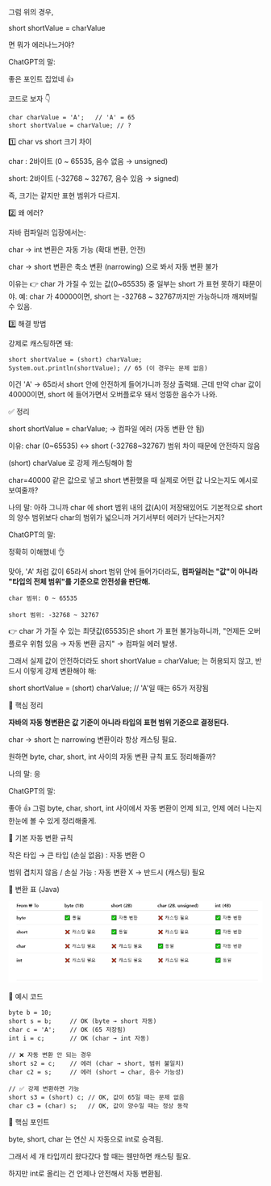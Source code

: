 그럼 위의 경우,

short shortValue = charValue

면 뭐가 에러나느거야?

ChatGPT의 말:

좋은 포인트 집었네 👍

코드로 보자 👇

```
char charValue = 'A';   // 'A' = 65
short shortValue = charValue; // ?
```

1️⃣ char vs short 크기 차이

char : 2바이트 (0 ~ 65535, 음수 없음 → unsigned)

short: 2바이트 (-32768 ~ 32767, 음수 있음 → signed)

즉, 크기는 같지만 표현 범위가 다르지.

2️⃣ 왜 에러?

자바 컴파일러 입장에서는:

char → int 변환은 자동 가능 (확대 변환, 안전)

char → short 변환은 축소 변환 (narrowing) 으로 봐서 자동 변환 불가

이유는 👉 char 가 가질 수 있는 값(0~65535) 중 일부는 short 가 표현 못하기 때문이야.
예: char 가 40000이면, short 는 -32768 ~ 32767까지만 가능하니까 깨져버릴 수 있음.

3️⃣ 해결 방법

강제로 캐스팅하면 돼:

```
short shortValue = (short) charValue;
System.out.println(shortValue); // 65 (이 경우는 문제 없음)
```

이건 'A' → 65라서 short 안에 안전하게 들어가니까 정상 출력돼.
근데 만약 char 값이 40000이면, short 에 들어가면서 오버플로우 돼서 엉뚱한 음수가 나와.

✅ 정리

short shortValue = charValue; → 컴파일 에러 (자동 변환 안 됨)

이유: char (0~65535) ↔ short (-32768~32767) 범위 차이 때문에 안전하지 않음

(short) charValue 로 강제 캐스팅해야 함

char=40000 같은 값으로 넣고 short 변환했을 때 실제로 어떤 값 나오는지도 예시로 보여줄까?

나의 말:
아하 그니까 char 에 short 범위 내의 값(A)이 저장돼있어도
기본적으로 short의 양수 범위보다 char의 범위가 넓으니까 거기서부터 에러가 난다는거지?

ChatGPT의 말:

정확히 이해했네 👌

맞아, 'A' 처럼 값이 65라서 short 범위 안에 들어가더라도,
**컴파일러는 "값"이 아니라 "타입의 전체 범위"를 기준으로 안전성을 판단해.**

```
char 범위: 0 ~ 65535

short 범위: -32768 ~ 32767
```

👉 char 가 가질 수 있는 최댓값(65535)은 short 가 표현 불가능하니까,
"언제든 오버플로우 위험 있음 → 자동 변환 금지" → 컴파일 에러 발생.

그래서 실제 값이 안전하더라도 short shortValue = charValue; 는 허용되지 않고,
반드시 이렇게 강제 변환해야 해:

short shortValue = (short) charValue; // 'A'일 때는 65가 저장됨

📌 핵심 정리

**자바의 자동 형변환은 값 기준이 아니라 타입의 표현 범위 기준으로 결정된다.**

char → short 는 narrowing 변환이라 항상 캐스팅 필요.

원하면 byte, char, short, int 사이의 자동 변환 규칙 표도 정리해줄까?

나의 말:
응

ChatGPT의 말:

좋아 👍 그럼 byte, char, short, int 사이에서 자동 변환이 언제 되고, 언제 에러 나는지 한눈에 볼 수 있게 정리해줄게.

🔹 기본 자동 변환 규칙

작은 타입 → 큰 타입 (손실 없음) : 자동 변환 O

범위 겹치지 않음 / 손실 가능 : 자동 변환 X → 반드시 (캐스팅) 필요

🔹 변환 표 (Java)

![alt text](img/image-1.png)

🔹 예시 코드

```
byte b = 10;
short s = b;     // OK (byte → short 자동)
char c = 'A';    // OK (65 저장됨)
int i = c;       // OK (char → int 자동)

// ❌ 자동 변환 안 되는 경우
short s2 = c;    // 에러 (char → short, 범위 불일치)
char c2 = s;     // 에러 (short → char, 음수 가능성)

// ✅ 강제 변환하면 가능
short s3 = (short) c; // OK, 값이 65일 때는 문제 없음
char c3 = (char) s;   // OK, 값이 양수일 때는 정상 동작
```

📌 핵심 포인트

byte, short, char 는 연산 시 자동으로 int로 승격됨.

그래서 세 개 타입끼리 왔다갔다 할 때는 웬만하면 캐스팅 필요.

하지만 int로 올리는 건 언제나 안전해서 자동 변환됨.

